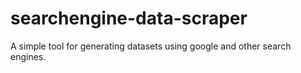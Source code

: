 # searchengine-data-scraper
A simple tool for generating datasets using google and other search engines.
